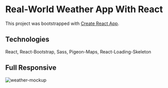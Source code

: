 # Real-World Weather App With React

This project was bootstrapped with [Create React App](https://github.com/facebook/create-react-app).

## Technologies

React, React-Bootstrap, Sass, Pigeon-Maps, React-Loading-Skeleton

## Full Responsive


![weather-mockup](https://user-images.githubusercontent.com/25853688/140439828-a1bc38b4-a09f-4361-8098-e58989b15046.png)
